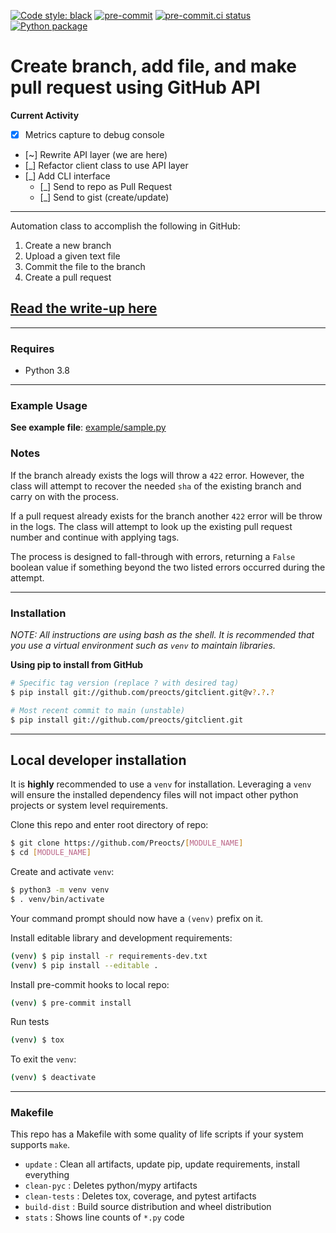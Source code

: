[![Code style: black](https://img.shields.io/badge/code%20style-black-000000.svg)](https://github.com/psf/black)
[![pre-commit](https://img.shields.io/badge/pre--commit-enabled-brightgreen?logo=pre-commit&logoColor=white)](https://github.com/pre-commit/pre-commit)
[![pre-commit.ci status](https://results.pre-commit.ci/badge/github/Preocts/python-template/main.svg)](https://results.pre-commit.ci/latest/github/Preocts/githubclient/main)
[![Python package](https://github.com/Preocts/githubclient/actions/workflows/python-tests.yml/badge.svg?branch=main)](https://github.com/Preocts/githubclient/actions/workflows/python-tests.yml)

# Create branch, add file, and make pull request using GitHub API

**Current Activity**
- [x] Metrics capture to debug console
- [~] Rewrite API layer (we are here)
- [_] Refactor client class to use API layer
- [_] Add CLI interface
  - [_] Send to repo as Pull Request
  - [_] Send to gist (create/update)

---

Automation class to accomplish the following in GitHub:
1. Create a new branch
1. Upload a given text file
1. Commit the file to the branch
1. Create a pull request

## [Read the write-up here](docs/write-up.md)

---

### Requires
- Python 3.8

---

### Example Usage

**See example file**: [example/sample.py](example/sample.py)

### Notes

If the branch already exists the logs will throw a `422` error. However, the class will attempt to recover the needed `sha` of the existing branch and carry on with the process.

If a pull request already exists for the branch another `422` error will be throw in the logs. The class will attempt to look up the existing pull request number and continue with applying tags.

The process is designed to fall-through with errors, returning a `False` boolean value if something beyond the two listed errors occurred during the attempt.

---

### Installation

*NOTE: All instructions are using bash as the shell. It is recommended that you use a virtual environment such as `venv` to maintain libraries.*

**Using pip to install from GitHub**
```bash
# Specific tag version (replace ? with desired tag)
$ pip install git://github.com/preocts/gitclient.git@v?.?.?

# Most recent commit to main (unstable)
$ pip install git://github.com/preocts/gitclient.git
```

---

## Local developer installation

It is **highly** recommended to use a `venv` for installation. Leveraging a `venv` will ensure the installed dependency files will not impact other python projects or system level requirements.

Clone this repo and enter root directory of repo:
```bash
$ git clone https://github.com/Preocts/[MODULE_NAME]
$ cd [MODULE_NAME]
```

Create and activate `venv`:
```bash
$ python3 -m venv venv
$ . venv/bin/activate
```

Your command prompt should now have a `(venv)` prefix on it.

Install editable library and development requirements:
```bash
(venv) $ pip install -r requirements-dev.txt
(venv) $ pip install --editable .
```

Install pre-commit hooks to local repo:
```bash
(venv) $ pre-commit install
```

Run tests
```bash
(venv) $ tox
```

To exit the `venv`:
```bash
(venv) $ deactivate
```

---

### Makefile

This repo has a Makefile with some quality of life scripts if your system supports `make`.

- `update` : Clean all artifacts, update pip, update requirements, install everything
- `clean-pyc` : Deletes python/mypy artifacts
- `clean-tests` : Deletes tox, coverage, and pytest artifacts
- `build-dist` : Build source distribution and wheel distribution
- `stats` : Shows line counts of `*.py` code
